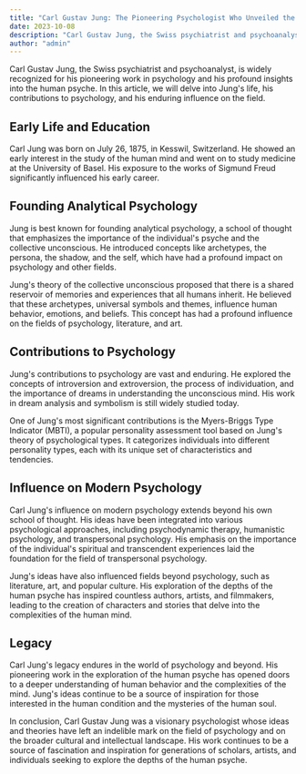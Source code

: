 ```yaml
---
title: "Carl Gustav Jung: The Pioneering Psychologist Who Unveiled the Depths of the Human Psyche"
date: 2023-10-08
description: "Carl Gustav Jung, the Swiss psychiatrist and psychoanalyst, is widely recognized for his pioneering work in psychology and his profound insights into the human psyche. In this article, we will delve into Jung's life, his contributions to psychology, and his enduring influence on the field."
author: "admin"
---
```


Carl Gustav Jung, the Swiss psychiatrist and psychoanalyst, is widely recognized for his pioneering work in psychology and his profound insights into the human psyche. In this article, we will delve into Jung's life, his contributions to psychology, and his enduring influence on the field.

## Early Life and Education

Carl Jung was born on July 26, 1875, in Kesswil, Switzerland. He showed an early interest in the study of the human mind and went on to study medicine at the University of Basel. His exposure to the works of Sigmund Freud significantly influenced his early career.

## Founding Analytical Psychology

Jung is best known for founding analytical psychology, a school of thought that emphasizes the importance of the individual's psyche and the collective unconscious. He introduced concepts like archetypes, the persona, the shadow, and the self, which have had a profound impact on psychology and other fields.

Jung's theory of the collective unconscious proposed that there is a shared reservoir of memories and experiences that all humans inherit. He believed that these archetypes, universal symbols and themes, influence human behavior, emotions, and beliefs. This concept has had a profound influence on the fields of psychology, literature, and art.

## Contributions to Psychology

Jung's contributions to psychology are vast and enduring. He explored the concepts of introversion and extroversion, the process of individuation, and the importance of dreams in understanding the unconscious mind. His work in dream analysis and symbolism is still widely studied today.

One of Jung's most significant contributions is the Myers-Briggs Type Indicator (MBTI), a popular personality assessment tool based on Jung's theory of psychological types. It categorizes individuals into different personality types, each with its unique set of characteristics and tendencies.

## Influence on Modern Psychology

Carl Jung's influence on modern psychology extends beyond his own school of thought. His ideas have been integrated into various psychological approaches, including psychodynamic therapy, humanistic psychology, and transpersonal psychology. His emphasis on the importance of the individual's spiritual and transcendent experiences laid the foundation for the field of transpersonal psychology.

Jung's ideas have also influenced fields beyond psychology, such as literature, art, and popular culture. His exploration of the depths of the human psyche has inspired countless authors, artists, and filmmakers, leading to the creation of characters and stories that delve into the complexities of the human mind.

## Legacy

Carl Jung's legacy endures in the world of psychology and beyond. His pioneering work in the exploration of the human psyche has opened doors to a deeper understanding of human behavior and the complexities of the mind. Jung's ideas continue to be a source of inspiration for those interested in the human condition and the mysteries of the human soul.

In conclusion, Carl Gustav Jung was a visionary psychologist whose ideas and theories have left an indelible mark on the field of psychology and on the broader cultural and intellectual landscape. His work continues to be a source of fascination and inspiration for generations of scholars, artists, and individuals seeking to explore the depths of the human psyche.
